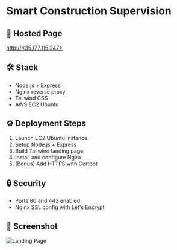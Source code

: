 # Smart Construction Supervision

## 📍 Hosted Page
[http://<35.177.115.247>](http://<objprojectlimited.xyz>)

## 🛠️ Stack
- Node.js + Express
- Nginx reverse proxy
- Tailwind CSS
- AWS EC2 Ubuntu

## ⚙️ Deployment Steps
1. Launch EC2 Ubuntu instance
2. Setup Node.js + Express
3. Build Tailwind landing page
4. Install and configure Nginx
5. (Bonus) Add HTTPS with Certbot

## 🔒 Security
- Ports 80 and 443 enabled
- Nginx SSL config with Let's Encrypt

## 📸 Screenshot

![Landing Page](LandngPage.png)
